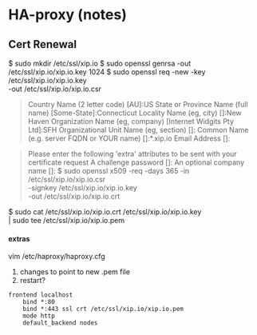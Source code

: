 # HA-proxy (notes)

## Cert Renewal
$ sudo mkdir /etc/ssl/xip.io
$ sudo openssl genrsa -out /etc/ssl/xip.io/xip.io.key 1024
$ sudo openssl req -new -key /etc/ssl/xip.io/xip.io.key \
                   -out /etc/ssl/xip.io/xip.io.csr
> Country Name (2 letter code) [AU]:US
> State or Province Name (full name) [Some-State]:Connecticut
> Locality Name (eg, city) []:New Haven
> Organization Name (eg, company) [Internet Widgits Pty Ltd]:SFH
> Organizational Unit Name (eg, section) []:
> Common Name (e.g. server FQDN or YOUR name) []:*.xip.io
> Email Address []:

> Please enter the following 'extra' attributes to be sent with your certificate request
> A challenge password []:
> An optional company name []:
$ sudo openssl x509 -req -days 365 -in /etc/ssl/xip.io/xip.io.csr \
                    -signkey /etc/ssl/xip.io/xip.io.key \
                    -out /etc/ssl/xip.io/xip.io.crt



$ sudo cat /etc/ssl/xip.io/xip.io.crt /etc/ssl/xip.io/xip.io.key \
           | sudo tee /etc/ssl/xip.io/xip.io.pem


#### extras
vim /etc/haproxy/haproxy.cfg

1. changes to point to new .pem file
2. restart?
```
frontend localhost
    bind *:80
    bind *:443 ssl crt /etc/ssl/xip.io/xip.io.pem
    mode http
    default_backend nodes
 ```
